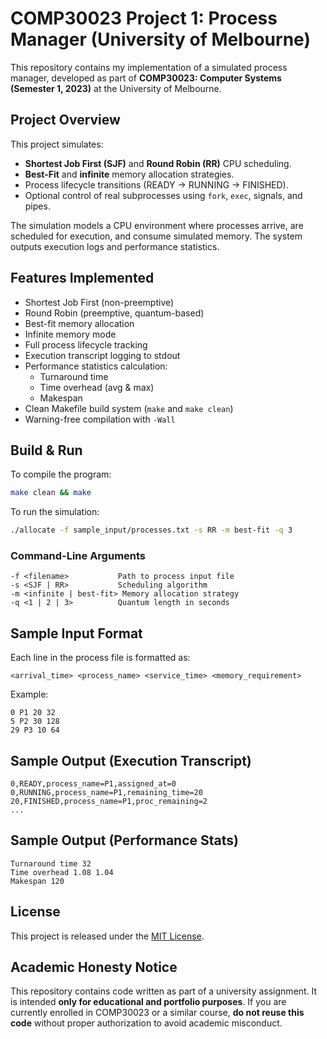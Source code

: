 # COMP30023 Project 1: Process Manager (University of Melbourne)

This repository contains my implementation of a simulated process manager, developed as part of **COMP30023: Computer Systems (Semester 1, 2023)** at the University of Melbourne.

## Project Overview

This project simulates:
- **Shortest Job First (SJF)** and **Round Robin (RR)** CPU scheduling.
- **Best-Fit** and **infinite** memory allocation strategies.
- Process lifecycle transitions (READY → RUNNING → FINISHED).
- Optional control of real subprocesses using `fork`, `exec`, signals, and pipes.

The simulation models a CPU environment where processes arrive, are scheduled for execution, and consume simulated memory. The system outputs execution logs and performance statistics.

## Features Implemented

- Shortest Job First (non-preemptive)
- Round Robin (preemptive, quantum-based)
- Best-fit memory allocation
- Infinite memory mode
- Full process lifecycle tracking
- Execution transcript logging to stdout
- Performance statistics calculation:
  - Turnaround time
  - Time overhead (avg & max)
  - Makespan
- Clean Makefile build system (`make` and `make clean`)
- Warning-free compilation with `-Wall`

## Build & Run

To compile the program:

```bash
make clean && make
````

To run the simulation:

```bash
./allocate -f sample_input/processes.txt -s RR -m best-fit -q 3
```

### Command-Line Arguments

```
-f <filename>           Path to process input file
-s <SJF | RR>           Scheduling algorithm
-m <infinite | best-fit> Memory allocation strategy
-q <1 | 2 | 3>          Quantum length in seconds
```

## Sample Input Format

Each line in the process file is formatted as:

```
<arrival_time> <process_name> <service_time> <memory_requirement>
```

Example:

```
0 P1 20 32
5 P2 30 128
29 P3 10 64
```

## Sample Output (Execution Transcript)

```
0,READY,process_name=P1,assigned_at=0
0,RUNNING,process_name=P1,remaining_time=20
20,FINISHED,process_name=P1,proc_remaining=2
...
```

## Sample Output (Performance Stats)

```
Turnaround time 32
Time overhead 1.08 1.04
Makespan 120
```

## License

This project is released under the [MIT License](LICENSE).

## Academic Honesty Notice

This repository contains code written as part of a university assignment. It is intended **only for educational and portfolio purposes**. If you are currently enrolled in COMP30023 or a similar course, **do not reuse this code** without proper authorization to avoid academic misconduct.
